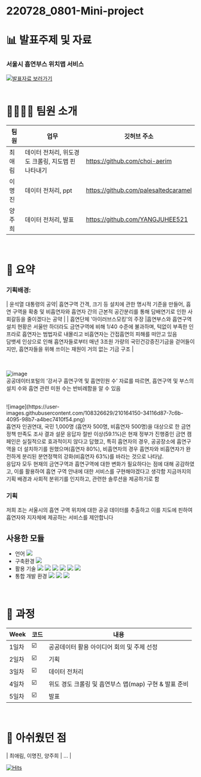 # 220728_0801-Mini-project

# 📊 발표주제 및 자료
### 서울시 흡연부스 위치맵 서비스 
[![발표자료 보러가기](https://user-images.githubusercontent.com/108326629/210164132-1ace0073-bd6a-475c-8a47-d5dca2ab0912.png "발표자료 보러가기")](https://docs.google.com/presentation/d/1aFY0WyDiRmbCeNN6i_s_P8vVIm_wSBFvrChNrEmvdJA/edit?usp=drive_web&ouid=115065532542228165108)<br/>
</br>

# 👩‍👩‍👧‍👦 팀원 소개

| 팀원 | 업무 | 깃허브 주소 |
| ------ | -- | ----------- |
| 최애림 | 데이터 전처리, 위도경도 크롤링, 지도맵 핀 나타내기 | https://github.com/choi-aerim |
| 이명진 | 데이터 전처리, ppt | https://github.com/palesaltedcaramel |
| 양주희 | 데이터 전처리, 발표 | https://github.com/YANGJUHEE521 |


<br/>

# 🌱 요약

### 기획배경:
| 윤석열 대통령의 공약| 흡연구역 간격, 크기 등 설치에 관한 명시적 기준을 만들어, 흡연 구역을 확충 및 비흡연자와 흡연자 간의 근본적 공간분리를 통해 담배연기로 인한 사회갈등을 줄이겠다는 공약 |
| 흡연단체 '아이러브스모킹'의 주장 |흡연부스와 흡연구역 설치 현황은 서울만 하더라도 금연구역에 비해 1/40 수준에 불과하며, 턱없이 부족한 인프라로 흡연자는 범법자로 내몰리고 비흡연자는 간접흡연의 피해를 떠안고 있음</br>
담뱃세 인상으로 인해 흡연자들로부터 매년 3조원 가량의 국민건강증진기금을 걷어들이지만, 흡연자들을 위해 쓰이는 재원이 거의 없는 기금 구조 |

</br></br>
![image](https://user-images.githubusercontent.com/108326629/210164095-2d5ca2da-11c8-409b-a3c7-03bffa13575e.png)
</br>
공공데이터포털의 ‘강서구 흡연구역 및 흡연민원 수’ 자료를 따르면, 흡연구역 및 부스의 설치 수와 흡연 관련 미원 수는 반비례함을 알 수 있음

</br>
![image](https://user-images.githubusercontent.com/108326629/210164150-34116d87-7c6b-4095-98b7-a4bec7410f54.png)
</br>
흡연자 인권연대, 국민 1,000명 (흡연자 500명, 비흡연자 500명)을 대상으로 한 금연정책 만족도 조사 결과
설문 응답자 절반 이상(59.1%)은 현재 정부가 진행중인 금연 캠페인은 실질적으로 효과적이지 않다고 답했고,
특히 흡연자의 경우, 공공장소에 흡연구역을 더 설치하기를 원했으며(흡연자 80%), 비흡연자의 경우 흡연자와 비흡연자가 완전하게 분리된 분연정책의 강화(비흡연자 63%)를 바라는 것으로 나타남. 
</br>
응답자 모두 현재의 금연구역과 흡연구역에 대한 변화가 필요하다는 점에 대해 공감하였고, 이를 활용하여 흡연 구역 안내에 대한 서비스를 구현해야겠다고 생각함
지금까지의 기획 배경과 사회적 분위기를 인지하고, 관련한 솔루션을 제공하기로 함

### 기획
저희 조는 서울시의 흡연 구역 위치에 대한 공공 데이터를 추출하고
이를 지도에 핀하여 
흡연자와 지자체에 제공하는 서비스를 제안합니다



## 사용한 모듈
- 언어 <img src="https://img.shields.io/badge/python-3776AB?style=flat-square&logo=python&logoColor=white"/>
- 구축환경 <img src="https://img.shields.io/badge/github-181717?style=flat-square&logo=github&logoColor=white"/> 
- 활용 기술  <img src="https://img.shields.io/badge/Pycaret-3776AB?"/> <img src="https://img.shields.io/badge/TensorFlow-FF6F00?style=flat-square&logo=TensorFlow&logoColor=black"/> <img src="https://img.shields.io/badge/Keras-D00000?style=flat-square&logo=Keras&logoColor=white"/> <img src="https://img.shields.io/badge/PyTorch-EE4C2C?style=flat-square&logo=PyTorch&logoColor=white"/> <img src="https://img.shields.io/badge/OpenCV-5C3EE8?style=flat-square&logo=OpenCV&logoColor=white"/> <img src="https://img.shields.io/badge/OpenSlides-3776AB?"/>
- 통합 개발 환경 <img src="https://img.shields.io/badge/Anaconda-44A833?style=flat-square&logo=Anaconda&logoColor=black"/> <img src="https://img.shields.io/badge/Jupyter Notebook-F37626?style=flat-square&logo=Jupyter&logoColor=black"/> <img src="https://img.shields.io/badge/Google Colab-F9AB00?style=flat-square&logo=Google Colab&logoColor=white"/>




<br/>

# 📣 과정


| Week | 코드 | 내용|
| ------ | -- | ----------- |
| 1일차 | ☑️ | 공공데이터 활용 아이디어 회의 및 주제 선정 |
| 2일차 | ☑️ | 기획 |
| 3일차 | ☑️ | 데이터 전처리 |
| 4일차 | ☑️ | 위도 경도 크롤링 및 흡연부스 맵(map) 구현 & 발표 준비 |
| 5일차 | ☑️ | 발표 |

<br/>

# 💬 아쉬웠던 점

| 최애림, 이명진, 양주희 | ... | 


[![Hits](https://hits.seeyoufarm.com/api/count/incr/badge.svg?url=https%3A%2F%2Fgithub.com%2FleejunghyunA%2Fthird_project&count_bg=%23D54A1C&title_bg=%23555555&icon=myspace.svg&icon_color=%23E7E7E7&title=hits&edge_flat=false)](https://hits.seeyoufarm.com)
